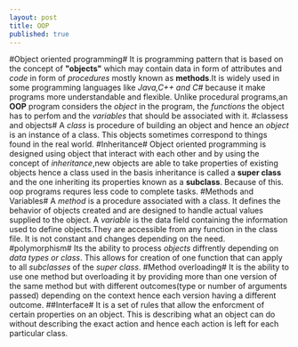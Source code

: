 ```yaml
---
layout: post
title: OOP
published: true
---
```


#Object oriented programming#
It is programming pattern that is based on the concept of **"objects"** which may contain data in form of attributes and _code_ in form of _procedures_ mostly known as **methods**.It is widely used in some programming languages like _Java,C++ and C#_ because it make programs more understandable and flexible.
Unlike procedural programs,an **OOP** program considers the _object_ in the program, the _functions_  the object has to perfom and the _variables_ that should be associated with it.
#classess and objects#
A _class_ is procedure of building an object and hence an _object_ is an instance of a class. This objects sometimes correspond to things found in the real world.
#Inheritance#
Object oriented programming is designed using object that interact with each other and by using the concept of _inheritance_,new objects are able to take properties of existing objects hence a class used in the basis inheritance is called a **super class** and the one inheriting its properties known as a **subclass**. Because of this. oop programs requres less code to complete tasks.
#Methods and Variables#
A _method_ is a procedure associated with a class. It defines the  behavior of objects created and are designed to handle actual values supplied to the object.
A _variable_ is the data field containing the information used to define objects.They are accessible from any function in the class file. It is not constant and changes depending on the need.
#polymorphism#
Its the ability to process _objects_ diffrently depending on _data types or class_. This allows for creation of one function that can apply to all _subclasses_ of the _super class_.
#Method overloading#
It is the ability to use one method but overloading it by providing more than one version of the same method but with different outcomes(type or number of arguments passed) depending on the context hence each version having a different outcome.
##Interface#
It is a set of rules that allow the enforcment of certain properties on an object. This is  describing what an object can do without describing the exact action and hence each action is left for each particular class.
 
